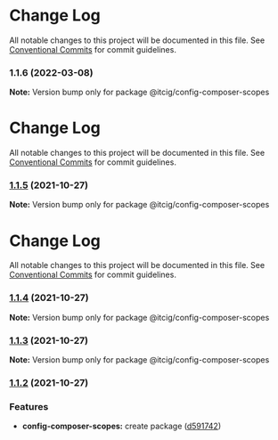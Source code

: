# Change Log

All notable changes to this project will be documented in this file.
See [Conventional Commits](https://conventionalcommits.org) for commit guidelines.

### 1.1.6 (2022-03-08)

**Note:** Version bump only for package @itcig/config-composer-scopes





# Change Log

All notable changes to this project will be documented in this file. See
[Conventional Commits](https://conventionalcommits.org) for commit guidelines.

### [1.1.5](https://github.com/itcig/itcig/compare/@itcig/config-composer-scopes@1.1.4...@itcig/config-composer-scopes@1.1.5) (2021-10-27)

**Note:** Version bump only for package @itcig/config-composer-scopes

# Change Log

All notable changes to this project will be documented in this file. See
[Conventional Commits](https://conventionalcommits.org) for commit guidelines.

### [1.1.4](https://github.com/itcig/itcig/compare/@itcig/config-composer-scopes@1.1.3...@itcig/config-composer-scopes@1.1.4) (2021-10-27)

**Note:** Version bump only for package @itcig/config-composer-scopes

### [1.1.3](https://github.com/itcig/itcig/compare/@itcig/config-composer-scopes@1.1.2...@itcig/config-composer-scopes@1.1.3) (2021-10-27)

**Note:** Version bump only for package @itcig/config-composer-scopes

### [1.1.2](https://github.com/itcig/itcig/compare/@itcig/config-composer-scopes@1.1.2...@itcig/config-composer-scopes@1.1.2) (2021-10-27)

### Features

- **config-composer-scopes:** create package
  ([d591742](https://github.com/itcig/itcig/commit/d591742bf75e802e3d83fc94898d091e99656e60))
